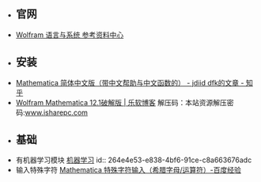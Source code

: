 - ## 官网
- [Wolfram 语言与系统 参考资料中心](https://reference.wolfram.com/language/)
- ## 安装
- [Mathematica 简体中文版（带中文帮助与中文函数的） - jdiid dfk的文章 - 知乎](https://zhuanlan.zhihu.com/p/400828530)
- [Wolfram Mathematica 12.1破解版 | 乐软博客](https://www.isharepc.com/15139.html) 解压码：本站资源解压密码:www.isharepc.com
- ## 基础
- 有机器学习模块 [机器学习](https://reference.wolfram.com/language/guide/MachineLearning.html)
  id:: 264e4e53-e838-4bf6-91ce-c8a663676adc
- 输入特殊字符 [Mathematica 特殊字符输入（希腊字母/运算符）-百度经验](https://jingyan.baidu.com/article/948f5924c62db5d80ff5f9e7.html)